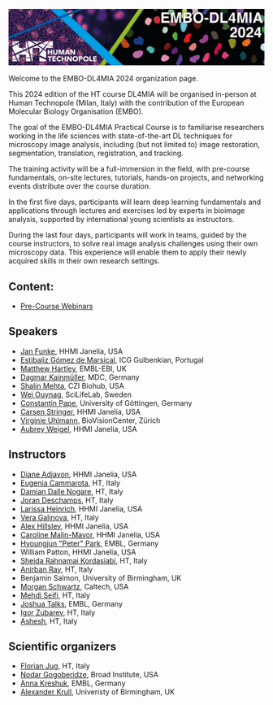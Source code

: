 ![Banner](https://raw.githubusercontent.com/dl4mia/.github/2024/img/DL4MIA_banner_2024.png)


Welcome to the EMBO-DL4MIA 2024 organization page.

This 2024 edition of the HT course DL4MIA will be organised in-person at Human Technopole (Milan, Italy) with the contribution of the European Molecular Biology Organisation (EMBO).

The goal of the EMBO-DL4MIA Practical Course is to familiarise researchers working in the life sciences with state-of-the-art DL techniques for microscopy image analysis, including (but not limited to) image restoration, segmentation, translation, registration, and tracking.

The training activity will be a full-immersion in the field, with pre-course fundamentals, on-site lectures, tutorials, hands-on projects, and networking events distribute over the course duration.

In the first five days, participants will learn deep learning fundamentals and applications through lectures and exercises led by experts in bioimage analysis, supported by international young scientists as instructors.

During the last four days, participants will work in teams, guided by the course instructors, to solve real image analysis challenges using their own microscopy data. This experience will enable them to apply their newly acquired skills in their own research settings.

## Content:


- [Pre-Course Webinars](https://github.com/dl4mia/DL4MIA_Pre-course_Webinar)
<!---- [00 - First steps](https://github.com/dl4mia/00_first_steps)
- [01 - Intro into ML and DL](https://github.com/dl4mia/01_intro_mldl)
- [02 - Image restoration](https://github.com/dl4mia/02_image_restoration)
- [03 - Segmentation with UNet](https://github.com/dl4mia/03_segmentation_unet)
- [04 - Instance segmentation](https://github.com/dl4mia/04_instance_segmentation)
- [05 - Image labeling with Labkit](https://github.com/dl4mia/06_labeling_with_labkit)
-->


## Speakers

- [Jan Funke](https://www.janelia.org/people/jan-funke), HHMI Janelia, USA
- [Estibaliz Gómez de Marsical](https://henriqueslab.github.io/team/2021-10-01-EGdM/), ICG Gulbenkian, Portugal
- [Matthew Hartley](https://www.ebi.ac.uk/people/person/matthew-hartley/), EMBL-EBI, UK
- [Dagmar Kainmüller](https://www.mdc-berlin.de/kainmueller), MDC, Germany
- [Shalin Mehta](https://www.czbiohub.org/sf/people/staff/shalin-mehta-phd/), CZI Biohub, USA
- [Wei Ouynag](https://www.scilifelab.se/researchers/wei-ouyang/), SciLifeLab, Sweden
- [Constantin Pape](https://user.informatik.uni-goettingen.de/~pape41/), University of Göttingen, Germany
- [Carsen Stringer](https://www.janelia.org/people/carsen-stringer), HHMI Janelia, USA
- [Virginie Uhlmann](https://www.biovisioncenter.uzh.ch/en/team/virginie.html), BioVisionCenter, Zürich
- [Aubrey Weigel](https://www.janelia.org/people/aubrey-weigel), HHMI Janelia, USA

## Instructors

- [Diane Adjavon](https://www.janelia.org/people/diane-adjavon), HHMI Janelia, USA
- [Eugenia Cammarota](https://humantechnopole.it/en/people/eugenia-cammarota/), HT, Italy
- [Damian Dalle Nogare](https://humantechnopole.it/en/people/damian-edward-dalle-nogare/), HT, Italy
- [Joran Deschamps](https://humantechnopole.it/en/people/joran-deschamps/), HT, Italy
- [Larissa Heinrich](https://www.janelia.org/people/larissa-heinrich), HHMI Janelia, USA
- [Vera Galinova](https://humantechnopole.it/en/people/vera-galinova/), HT, Italy
- [Alex Hillsley](https://www.janelia.org/people/alex-hillsley), HHMI Janelia, USA
- [Caroline Malin-Mayor](https://www.janelia.org/people/caroline-malin-mayor), HHMI Janelia, USA
- [Hyoungjun "Peter" Park](https://www.embl.org/people/person/hyoungjun-park/), EMBL, Germany
- William Patton, HHMI Janelia, USA
- [Sheida Rahnamai Kordasiabi](https://humantechnopole.it/en/people/sheida-rahnamai-kordasiabi/), HT, Italy
- [Anirban Ray](https://humantechnopole.it/en/people/anirban-ray/), HT, Italy
- Benjamin Salmon, University of Birmingham, UK
- [Morgan Schwartz](https://directory.caltech.edu/personnel/msschwar), Caltech, USA
- [Mehdi Seifi](https://humantechnopole.it/en/people/mehdi-seifi/), HT, Italy
- [Joshua Talks](https://www.embl.org/people/person/joshua-talks/), EMBL, Germany
- [Igor Zubarev](https://humantechnopole.it/en/people/igor-zubarev/), HT, Italy
- [Ashesh](https://humantechnopole.it/en/people/ashesh-ashesh/), HT, Italy

## Scientific organizers

- [Florian Jug](https://humantechnopole.it/en/people/florian-jug/), HT, Italy
- [Nodar Gogoberidze](https://cimini-lab.broadinstitute.org/people/nodar-gogoberidze), Broad Institute, USA
- [Anna Kreshuk](https://www.embl.org/groups/kreshuk/), EMBL, Germany
- [Alexander Krull](https://www.birmingham.ac.uk/staff/profiles/computer-science/academic-staff/krull-alexander), Univeristy of Birmingham, UK
